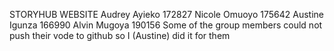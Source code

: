 STORYHUB WEBSITE
Audrey Ayieko 172827 Nicole Omuoyo 175642 Austine Igunza 166990 Alvin Mugoya 190156 
Some of the group members could not push their vode to github so I (Austine) did it for them
